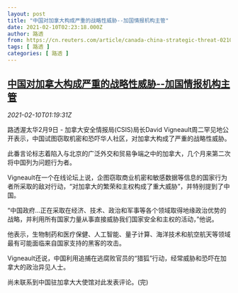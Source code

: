 ```yaml
---
layout: post
title: "中国对加拿大构成严重的战略性威胁--加国情报机构主管"
date: 2021-02-10T02:23:18.000Z
author: 路透
from: https://cn.reuters.com/article/canada-china-strategic-threat-0210-idCNKBS2AA03N
tags: [ 路透 ]
categories: [ 路透 ]
---
```

<!--1612923798000-->
[中国对加拿大构成严重的战略性威胁--加国情报机构主管](https://cn.reuters.com/article/canada-china-strategic-threat-0210-idCNKBS2AA03N)
------

<div>
<div><i>2021-02-10T01:19:31Z</i></div><p>路透渥太华2月9日 - 加拿大安全情报局(CSIS)局长David Vigneault周二罕见地公开表示，中国试图窃取机密和恐吓华人社区，对加拿大构成了严重的战略性威胁。</p><p>此番言论标志着陷入与北京的广泛外交和贸易争端之中的加拿大，几个月来第二次将中国列为问题行为者。</p><p>Vigneault在一个在线论坛上说，企图窃取商业机密和敏感数据等信息的国家行为者所采取的敌对行动，“对加拿大的繁荣和主权构成了重大威胁”，并特别提到了中国。</p><p>“中国政府...正在采取在经济、技术、政治和军事等各个领域取得地缘政治优势的战略，并利用所有国家力量从事直接威胁我们国家安全和主权的活动，”他说。</p><p>他表示，生物制药和医疗保健、人工智能、量子计算、海洋技术和航空航天等领域最有可能面临来自国家支持的黑客的攻击。</p><p>Vigneault还说，中国利用追捕在逃腐败官员的“猎狐”行动，经常威胁和恐吓在加拿大的政治异见人士。</p><p>尚未联系到中国驻加拿大大使馆对此发表评论。(完)</p>
</div>
